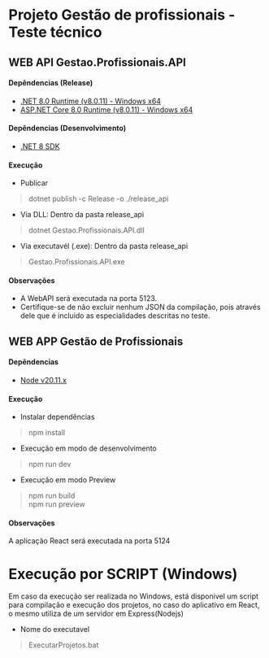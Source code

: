 # Projeto Gestão de profissionais - Teste técnico

## WEB API Gestao.Profissionais.API

#### Depêndencias (Release)
- [.NET 8.0 Runtime (v8.0.11) - Windows x64](https://dotnet.microsoft.com/pt-br/download/dotnet/thank-you/runtime-8.0.11-windows-x64-installer?cid=getdotnetcore)
- [ASP.NET Core 8.0 Runtime (v8.0.11) - Windows x64](https://dotnet.microsoft.com/pt-br/download/dotnet/thank-you/runtime-aspnetcore-8.0.11-windows-x64-installer?cid=getdotnetcore)

#### Depêndencias (Desenvolvimento)
- [.NET 8 SDK](https://dotnet.microsoft.com/en-us/download/dotnet/thank-you/sdk-8.0.404-windows-x64-installer)

#### Execução
- Publicar
> dotnet publish -c Release -o ./release_api
- Via DLL: Dentro da pasta release_api 
> dotnet Gestao.Profissionais.API.dll
- Via executavél (.exe): Dentro da pasta release_api 
> Gestao.Profissionais.API.exe

#### Observações
- A WebAPI será executada na porta 5123.
- Certifique-se de não excluir nenhum JSON da compilação, pois através dele que é incluido as especialidades descritas no teste.

## WEB APP Gestão de Profissionais

#### Depêndencias
- [Node v20.11.x](https://nodejs.org/dist/v22.11.0/node-v22.11.0-x64.msi)

#### Execução

- Instalar dependências
> npm install

- Execução em modo de desenvolvimento
> npm run dev

- Execução em modo Preview
> npm run build\
> npm run preview

#### Observações
A aplicação React será executada na porta 5124

# Execução por SCRIPT (Windows)
Em caso da execução ser realizada no Windows, está disponivel um script para compilação e execução dos projetos, no caso do aplicativo em React, o mesmo utiliza de um servidor em Express(Nodejs)
- Nome do executavel
> ExecutarProjetos.bat